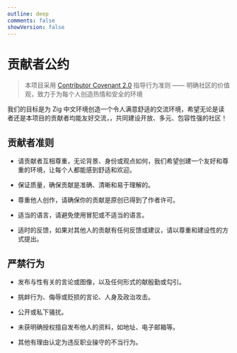 ```yaml
---
outline: deep
comments: false
showVersion: false
---
```


# 贡献者公约

> 本项目采用 [Contributor Covenant 2.0](https://www.contributor-covenant.org/version/2/0/code_of_conduct/) 指导行为准则 —— 明确社区的价值观，致力于为每个人创造热情和安全的环境

我们的目标是为 Zig 中文环境创造一个令人满意舒适的交流环境，希望无论是读者还是本项目的贡献者均能友好交流，，共同建设开放、多元、包容性强的社区！

## 贡献者准则

- 请贡献者互相尊重，无论背景、身份或观点如何，我们希望创建一个友好和尊重的环境，让每个人都能感到舒适和欢迎。

- 保证质量，确保贡献是准确、清晰和易于理解的。

- 尊重他人创作，请确保你的贡献是原创已得到了作者许可。

- 适当的语言，请避免使用冒犯或不适当的语言。

- 适时的反馈，如果对其他人的贡献有任何反馈或建议，请以尊重和建设性的方式提出。

## 严禁行为

- 发布与性有关的言论或图像，以及任何形式的献殷勤或勾引。

- 挑衅行为、侮辱或贬损的言论、人身及政治攻击。

- 公开或私下骚扰。

- 未获明确授权擅自发布他人的资料，如地址、电子邮箱等。

- 其他有理由认定为违反职业操守的不当行为。
